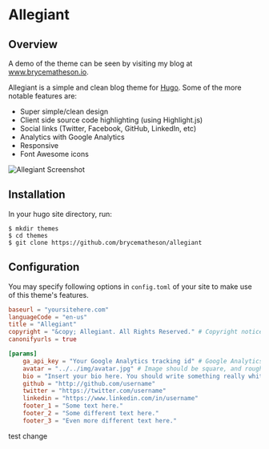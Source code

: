 # Allegiant

## Overview

A demo of the theme can be seen by visiting my blog at www.brycematheson.io.

Allegiant is a simple and clean blog theme for [Hugo](http://gohugo.io/). Some of the more notable features are:
- Super simple/clean design
- Client side source code highlighting (using Highlight.js)
- Social links (Twitter, Facebook, GitHub, LinkedIn, etc)
- Analytics with Google Analytics
- Responsive
- Font Awesome icons

![Allegiant Screenshot](https://github.com/brycematheson/allegiant/blob/master/images/screenshot.png)

## Installation

In your hugo site directory, run:

```shell
$ mkdir themes
$ cd themes
$ git clone https://github.com/brycematheson/allegiant
```

## Configuration

You may specify following options in `config.toml` of your site to make use of
this theme's features.

```toml
baseurl = "yoursitehere.com"
languageCode = "en-us"
title = "Allegiant"
copyright = "&copy; Allegiant. All Rights Reserved." # Copyright notice. This will be displayed in the footer.
canonifyurls = true

[params]
    ga_api_key = "Your Google Analytics tracking id" # Google Analytics API key.
    avatar = "../../img/avatar.jpg" # Image should be square, and roughly 150px x 150px
    bio = "Insert your bio here. You should write something really whitty and interesting that nobody is ever going to read or care about. But such is life. I really like the look of having a bio snippet on the blog, though. You may have to adjust some CSS styles depending on how long or short your bio is. I didn't make it super resillient."
    github = "http://github.com/username"
    twitter = "https://twitter.com/username"
    linkedin = "https://www.linkedin.com/in/username"
    footer_1 = "Some text here."
    footer_2 = "Some different text here."
    footer_3 = "Even more different text here."
```

test change
